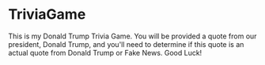 # TriviaGame

This is my Donald Trump Trivia Game. You will be provided a quote from our president, Donald Trump, and you'll need to determine if this quote is an actual quote from Donald Trump or Fake News. Good Luck!